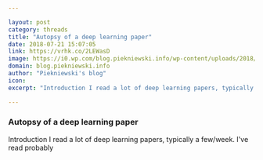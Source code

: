 ```yaml
---

layout: post
category: threads
title: "Autopsy of a deep learning paper"
date: 2018-07-21 15:07:05
link: https://vrhk.co/2LEWasD
image: https://i0.wp.com/blog.piekniewski.info/wp-content/uploads/2018/07/the-emperors-new-clothes.png?fit=640%2C190&ssl=1
domain: blog.piekniewski.info
author: "Piekniewski's blog"
icon: 
excerpt: "Introduction I read a lot of deep learning papers, typically a few/week. I've read probably"

---
```


### Autopsy of a deep learning paper

Introduction I read a lot of deep learning papers, typically a few/week. I've read probably